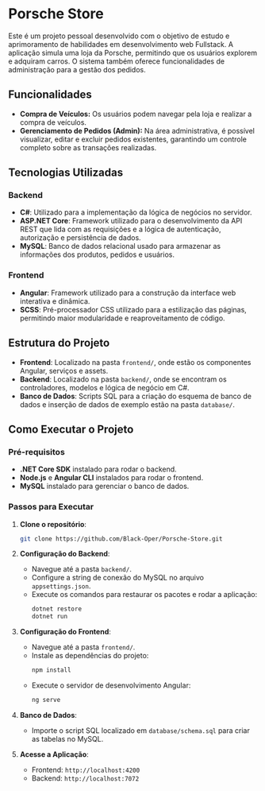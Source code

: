 # Porsche Store

Este é um projeto pessoal desenvolvido com o objetivo de estudo e aprimoramento de habilidades em desenvolvimento web Fullstack. A aplicação simula uma loja da Porsche, permitindo que os usuários explorem e adquiram carros. O sistema também oferece funcionalidades de administração para a gestão dos pedidos.

## Funcionalidades

- **Compra de Veículos:** Os usuários podem navegar pela loja e realizar a compra de veículos.
- **Gerenciamento de Pedidos (Admin):** Na área administrativa, é possível visualizar, editar e excluir pedidos existentes, garantindo um controle completo sobre as transações realizadas.

## Tecnologias Utilizadas

### Backend
- **C#**: Utilizado para a implementação da lógica de negócios no servidor.
- **ASP.NET Core**: Framework utilizado para o desenvolvimento da API REST que lida com as requisições e a lógica de autenticação, autorização e persistência de dados.
- **MySQL**: Banco de dados relacional usado para armazenar as informações dos produtos, pedidos e usuários.

### Frontend
- **Angular**: Framework utilizado para a construção da interface web interativa e dinâmica.
- **SCSS**: Pré-processador CSS utilizado para a estilização das páginas, permitindo maior modularidade e reaproveitamento de código.

## Estrutura do Projeto

- **Frontend**: Localizado na pasta `frontend/`, onde estão os componentes Angular, serviços e assets.
- **Backend**: Localizado na pasta `backend/`, onde se encontram os controladores, modelos e lógica de negócio em C#.
- **Banco de Dados**: Scripts SQL para a criação do esquema de banco de dados e inserção de dados de exemplo estão na pasta `database/`.

## Como Executar o Projeto

### Pré-requisitos
- **.NET Core SDK** instalado para rodar o backend.
- **Node.js** e **Angular CLI** instalados para rodar o frontend.
- **MySQL** instalado para gerenciar o banco de dados.

### Passos para Executar

1. **Clone o repositório**:
   ```bash
   git clone https://github.com/Black-Oper/Porsche-Store.git
   ```

2. **Configuração do Backend**:
   - Navegue até a pasta `backend/`.
   - Configure a string de conexão do MySQL no arquivo `appsettings.json`.
   - Execute os comandos para restaurar os pacotes e rodar a aplicação:
     ```bash
     dotnet restore
     dotnet run
     ```

3. **Configuração do Frontend**:
   - Navegue até a pasta `frontend/`.
   - Instale as dependências do projeto:
     ```bash
     npm install
     ```
   - Execute o servidor de desenvolvimento Angular:
     ```bash
     ng serve
     ```

4. **Banco de Dados**:
   - Importe o script SQL localizado em `database/schema.sql` para criar as tabelas no MySQL.

5. **Acesse a Aplicação**:
   - Frontend: `http://localhost:4200`
   - Backend: `http://localhost:7072`
